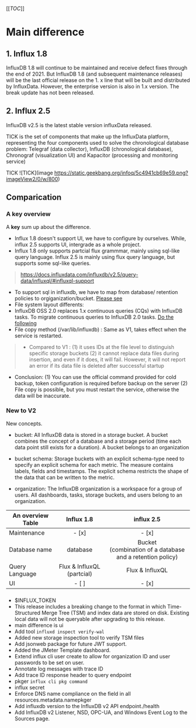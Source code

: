 [[_TOC_]]
# Main difference

## 1. Influx 1.8
InfluxDB 1.8 will continue to be maintained and receive defect fixes through the end of 2021. But InfluxDB 1.8 (and subsequent maintenance releases) will be the last official release on the 1. x line that will be built and distributed by InfluxData. However, the enterprise version is also in 1.x version. The break update has not been released. 

## 2. Influx 2.5
InfluxDB v2.5 is the latest stable version influxData released.

TICK is the set of components that make up the InfluxData platform, representing the four components used to solve the chronological database problem: Telegraf (data collector), InfluxDB (chronological database), Chronograf (visualization UI) and Kapacitor (processing and monitoring service)

TICK
![TICK](image https://static.geekbang.org/infoq/5c4941cb69e59.png?imageView2/0/w/800)








## Comparication

### A key overview
A **key** sum up about the difference. 
- Influx 1.8 doesn't support UI, we have to configure by ourselves. While, influx 2.5 supports UI, intergrade as a whole project.
- Influx 1.8 only supports partcial flux grammmar, mainly using sql-like query language. Influx 2.5 is mainly using flux query language, but supports some sql-like queries.
> <https://docs.influxdata.com/influxdb/v2.5/query-data/influxql/#influxql-support>
- To support sql in influxdb, we have to map from database/ retention policies to orgiganization/bucket. [Please see](https://docs.influxdata.com/influxdb/v2.5/query-data/influxql/dbrp/#create-dbrp-mappings)
- File system layout differents:
- InfluxDB OSS 2.0 replaces 1.x continuous queries (CQs) with InfluxDB tasks. To migrate continuous queries to InfluxDB 2.0 tasks. [Do the following](https://docs.influxdata.com/influxdb/v2.0/upgrade/v1-to-v2/migrate-cqs/)
- File copy method (/var/lib/influxdb) : Same as V1, takes effect when the service is restarted.

> - Compared to V1 : (1) it uses IDs at the file level to distinguish specific storage buckets (2) it cannot replace data files during insertion, and even if it does, it will fail. However, it will not report an error if its data file is deleted after successful startup

- Conclusion: (1) You can use the official command provided for cold backup, token configuration is required before backup on the server (2) File copy is possible, but you must restart the service, otherwise the data will be inaccurate.

### New to V2

New concepts.

- bucket: All InfluxDB data is stored in a storage bucket. A bucket combines the concept of a database and a storage period (time each data point still exists for a duration). A bucket belongs to an organization

- bucket schema: Storage buckets with an explicit schema-type need to specify an explicit schema for each metric. The measure contains labels, fields and timestamps. The explicit schema restricts the shape of the data that can be written to the metric.

- organization: The InfluxDB organization is a workspace for a group of users. All dashboards, tasks, storage buckets, and users belong to an organization.




| An overview Table     |         Influx 1.8         |                           influx 2.5                           |
| -------------- | :------------------------: | :------------------------------------------------------------: |
| Maintenance    |           - [x]            |                             - [x]                              |
| Database name  |          database          | Bucket <br/>(combination of a database and a retention policy) |
| Query Language | Flux & InfluxQL (partcial) |                        Flux & InfluxQL                         |
| UI             |           - [ ]            |                             - [x]                              |


### 
- $INFLUX_TOKEN
- This release includes a breaking change to the format in which Time-Structured Merge Tree (TSM) and index data are stored on disk. Existing local data will not be queryable after upgrading to this release.
- main difference is ui
- Add tool `influxd inspect verify-wal`
- Added new storage inspection tool to verify TSM files
- Add jsonweb package for future JWT support.
- Added the JMeter Template dashboard.
- Extend influx cli user create to allow for organization ID and user passwords to be set on user.
- Annotate log messages with trace ID
- Add trace ID response header to query endpoint
- pkger `influx cli pkg command`
- influx secret
- Enforce DNS name compliance on the field in all resources.metadata.namepkger
- Add influxdb version to the InfluxDB v2 API endpoint./health
- Add InfluxDB v2 Listener, NSD, OPC-UA, and Windows Event Log to the Sources page.

